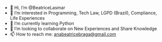 - 👋 Hi, I’m @BeatriceLasmar
- 👀 I’m interested in Programming, Tech Law, LGPD (Brazil), Compliance, Life Experiences
- 🌱 I’m currently learning Python
- 💞️ I’m looking to collaborate on New Experiences and Share Knowledge
- 📫 How to reach me: anabeatricebraga@gmail.com

<!---
BeatriceLasmar/BeatriceLasmar is a ✨ special ✨ repository because its `README.md` (this file) appears on your GitHub profile.
You can click the Preview link to take a look at your changes.
--->
